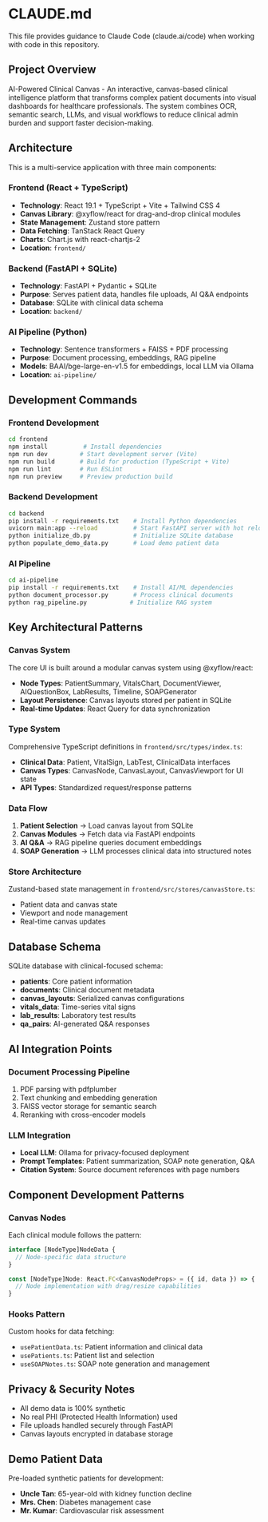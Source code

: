 # CLAUDE.md

This file provides guidance to Claude Code (claude.ai/code) when working with code in this repository.

## Project Overview

AI-Powered Clinical Canvas - An interactive, canvas-based clinical intelligence platform that transforms complex patient documents into visual dashboards for healthcare professionals. The system combines OCR, semantic search, LLMs, and visual workflows to reduce clinical admin burden and support faster decision-making.

## Architecture

This is a multi-service application with three main components:

### Frontend (React + TypeScript)
- **Technology**: React 19.1 + TypeScript + Vite + Tailwind CSS 4
- **Canvas Library**: @xyflow/react for drag-and-drop clinical modules  
- **State Management**: Zustand store pattern
- **Data Fetching**: TanStack React Query
- **Charts**: Chart.js with react-chartjs-2
- **Location**: `frontend/`

### Backend (FastAPI + SQLite)
- **Technology**: FastAPI + Pydantic + SQLite
- **Purpose**: Serves patient data, handles file uploads, AI Q&A endpoints
- **Database**: SQLite with clinical data schema
- **Location**: `backend/`

### AI Pipeline (Python)
- **Technology**: Sentence transformers + FAISS + PDF processing
- **Purpose**: Document processing, embeddings, RAG pipeline
- **Models**: BAAI/bge-large-en-v1.5 for embeddings, local LLM via Ollama
- **Location**: `ai-pipeline/`

## Development Commands

### Frontend Development
```bash
cd frontend
npm install          # Install dependencies
npm run dev         # Start development server (Vite)
npm run build       # Build for production (TypeScript + Vite)
npm run lint        # Run ESLint
npm run preview     # Preview production build
```

### Backend Development
```bash
cd backend
pip install -r requirements.txt    # Install Python dependencies
uvicorn main:app --reload          # Start FastAPI server with hot reload
python initialize_db.py            # Initialize SQLite database
python populate_demo_data.py       # Load demo patient data
```

### AI Pipeline
```bash
cd ai-pipeline
pip install -r requirements.txt    # Install AI/ML dependencies
python document_processor.py       # Process clinical documents
python rag_pipeline.py            # Initialize RAG system
```

## Key Architectural Patterns

### Canvas System
The core UI is built around a modular canvas system using @xyflow/react:
- **Node Types**: PatientSummary, VitalsChart, DocumentViewer, AIQuestionBox, LabResults, Timeline, SOAPGenerator
- **Layout Persistence**: Canvas layouts stored per patient in SQLite
- **Real-time Updates**: React Query for data synchronization

### Type System
Comprehensive TypeScript definitions in `frontend/src/types/index.ts`:
- **Clinical Data**: Patient, VitalSign, LabTest, ClinicalData interfaces
- **Canvas Types**: CanvasNode, CanvasLayout, CanvasViewport for UI state
- **API Types**: Standardized request/response patterns

### Data Flow
1. **Patient Selection** → Load canvas layout from SQLite
2. **Canvas Modules** → Fetch data via FastAPI endpoints  
3. **AI Q&A** → RAG pipeline queries document embeddings
4. **SOAP Generation** → LLM processes clinical data into structured notes

### Store Architecture
Zustand-based state management in `frontend/src/stores/canvasStore.ts`:
- Patient data and canvas state
- Viewport and node management
- Real-time canvas updates

## Database Schema

SQLite database with clinical-focused schema:
- **patients**: Core patient information
- **documents**: Clinical document metadata
- **canvas_layouts**: Serialized canvas configurations
- **vitals_data**: Time-series vital signs
- **lab_results**: Laboratory test results
- **qa_pairs**: AI-generated Q&A responses

## AI Integration Points

### Document Processing Pipeline
1. PDF parsing with pdfplumber
2. Text chunking and embedding generation
3. FAISS vector storage for semantic search
4. Reranking with cross-encoder models

### LLM Integration
- **Local LLM**: Ollama for privacy-focused deployment
- **Prompt Templates**: Patient summarization, SOAP note generation, Q&A
- **Citation System**: Source document references with page numbers

## Component Development Patterns

### Canvas Nodes
Each clinical module follows the pattern:
```typescript
interface [NodeType]NodeData {
  // Node-specific data structure
}

const [NodeType]Node: React.FC<CanvasNodeProps> = ({ id, data }) => {
  // Node implementation with drag/resize capabilities
}
```

### Hooks Pattern
Custom hooks for data fetching:
- `usePatientData.ts`: Patient information and clinical data
- `usePatients.ts`: Patient list and selection
- `useSOAPNotes.ts`: SOAP note generation and management

## Privacy & Security Notes
- All demo data is 100% synthetic
- No real PHI (Protected Health Information) used
- File uploads handled securely through FastAPI
- Canvas layouts encrypted in database storage

## Demo Patient Data
Pre-loaded synthetic patients for development:
- **Uncle Tan**: 65-year-old with kidney function decline
- **Mrs. Chen**: Diabetes management case  
- **Mr. Kumar**: Cardiovascular risk assessment